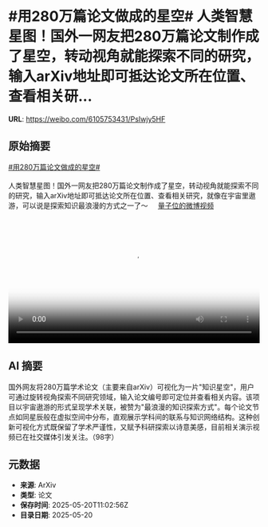 # #用280万篇论文做成的星空# 人类智慧星图！国外一网友把280万篇论文制作成了星空，转动视角就能探索不同的研究，输入arXiv地址即可抵达论文所在位置、查看相关研...

**URL**: https://weibo.com/6105753431/PsIwjy5HF

## 原始摘要

<a href="https://m.weibo.cn/search?containerid=231522type%3D1%26t%3D10%26q%3D%23%E7%94%A8280%E4%B8%87%E7%AF%87%E8%AE%BA%E6%96%87%E5%81%9A%E6%88%90%E7%9A%84%E6%98%9F%E7%A9%BA%23&amp;extparam=%23%E7%94%A8280%E4%B8%87%E7%AF%87%E8%AE%BA%E6%96%87%E5%81%9A%E6%88%90%E7%9A%84%E6%98%9F%E7%A9%BA%23" data-hide=""><span class="surl-text">#用280万篇论文做成的星空#</span></a> <br><br>人类智慧星图！国外一网友把280万篇论文制作成了星空，转动视角就能探索不同的研究，输入arXiv地址即可抵达论文所在位置、查看相关研究，就像在宇宙里遨游，可以说是探索知识最浪漫的方式之一了～ <a href="https://video.weibo.com/show?fid=1034:5168441363988495" data-hide=""><span class="url-icon"><img style="width: 1rem;height: 1rem" src="https://h5.sinaimg.cn/upload/2015/09/25/3/timeline_card_small_video_default.png" referrerpolicy="no-referrer"></span><span class="surl-text">量子位的微博视频</span></a> <br clear="both"><div style="clear: both"></div><video controls="controls" poster="https://tvax3.sinaimg.cn/orj480/006Fd7o3ly1i1m4ekhnsbj30u01hcae0.jpg" style="width: 100%"><source src="https://f.video.weibocdn.com/o0/Tv2bxtjPlx08ooyucqE001041200htpj0E010.mp4?label=mp4_720p&amp;template=720x1280.24.0&amp;ori=0&amp;ps=1CwnkDw1GXwCQx&amp;Expires=1747742562&amp;ssig=4idze5e4pj&amp;KID=unistore,video"><source src="https://f.video.weibocdn.com/o0/2idgNFWPlx08ooytU6LK01041200a3PN0E010.mp4?label=mp4_hd&amp;template=540x960.24.0&amp;ori=0&amp;ps=1CwnkDw1GXwCQx&amp;Expires=1747742562&amp;ssig=19Kks7SgxZ&amp;KID=unistore,video"><source src="https://f.video.weibocdn.com/o0/f5FrYyIQlx08ooytDgJ20104120054YP0E010.mp4?label=mp4_ld&amp;template=360x640.24.0&amp;ori=0&amp;ps=1CwnkDw1GXwCQx&amp;Expires=1747742562&amp;ssig=VztiHX0WE4&amp;KID=unistore,video"><p>视频无法显示，请前往<a href="https://video.weibo.com/show?fid=1034%3A5168441363988495" target="_blank" rel="noopener noreferrer">微博视频</a>观看。</p></video>

## AI 摘要

国外网友将280万篇学术论文（主要来自arXiv）可视化为一片"知识星空"，用户可通过旋转视角探索不同研究领域，输入论文编号即可定位并查看相关内容。该项目以宇宙遨游的形式呈现学术关联，被赞为"最浪漫的知识探索方式"。每个论文节点如同星辰般在虚拟空间中分布，直观展示学科间的联系与知识网络结构。这种创新可视化方式既保留了学术严谨性，又赋予科研探索以诗意美感，目前相关演示视频已在社交媒体引发关注。（98字）

## 元数据

- **来源**: ArXiv
- **类型**: 论文
- **保存时间**: 2025-05-20T11:02:56Z
- **目录日期**: 2025-05-20
